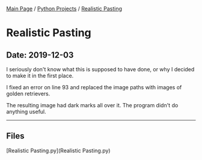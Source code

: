 [Main Page](/) / [Python Projects](/python) / [Realistic Pasting](/python/2019-12-03_Realistic_Pasting)

# Realistic Pasting

## Date: 2019-12-03

I seriously don't know what this is supposed to have done, or why I decided to make it in the first place.

I fixed an error on line 93 and replaced the image paths with images of golden retrievers.

The resulting image had dark marks all over it. The program didn't do anything useful.

-----

## Files

[Realistic Pasting.py](Realistic Pasting.py)